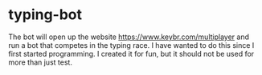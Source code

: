 # typing-bot

The bot will open up the website https://www.keybr.com/multiplayer and run a bot that competes in the typing race. I have wanted to do this since I first started programming. I created it for fun, but it should not be used for more than just test.
